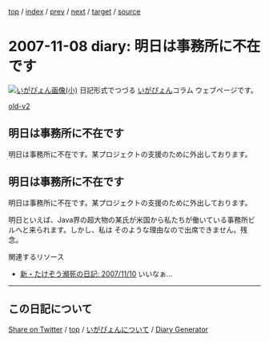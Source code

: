 [top](../index.html) 
 / [index](index.html) 
 / [prev](ig071107.html) 
 / [next](ig071111.html) 
 / [target](https://igapyon.github.io/diary/2007/ig071108.html) 
 / [source](https://github.com/igapyon/diary/blob/gh-pages/2007/ig071108.html.src.md) 

2007-11-08 diary: 明日は事務所に不在です
=====================================================================================================
[![いがぴょん画像(小)](https://igapyon.github.io/diary/images/iga200306s.jpg "いがぴょん")](https://igapyon.github.io/diary/memo/memoigapyon.html) 日記形式でつづる [いがぴょん](https://igapyon.github.io/diary/memo/memoigapyon.html)コラム ウェブページです。

[old-v2](ig071108-orig.html)

## 明日は事務所に不在です

明日は事務所に不在です。某プロジェクトの支援のために外出しております。


## 明日は事務所に不在です

明日は事務所に不在です。某プロジェクトの支援のために外出しております。

明日といえば、Java界の超大物の某氏が米国から私たちが働いている事務所ビルへと来られます。しかし、私は そのような理由なので出席できません。残念。

関連するリソース

* [新・たけぞう瀕死の日記: 2007/11/10](http://www3.vis.ne.jp/~asaki/p_diary/diary.cgi?Date=20071110)
  いいなぁ…


----------------------------------------------------------------------------------------------------

## この日記について

[Share on Twitter](https://twitter.com/intent/tweet?hashtags=igapyon%2Cdiary%2C%E3%81%84%E3%81%8C%E3%81%B4%E3%82%87%E3%82%93&text=%E6%98%8E%E6%97%A5%E3%81%AF%E4%BA%8B%E5%8B%99%E6%89%80%E3%81%AB%E4%B8%8D%E5%9C%A8%E3%81%A7%E3%81%99&url=https%3A%2F%2Figapyon.github.io%2Fdiary%2F2007%2Fig071108.html) / [top](../index.html) / [いがぴょんについて](https://igapyon.github.io/diary/memo/memoigapyon.html) / [Diary Generator](https://github.com/igapyon/igapyonv3)
